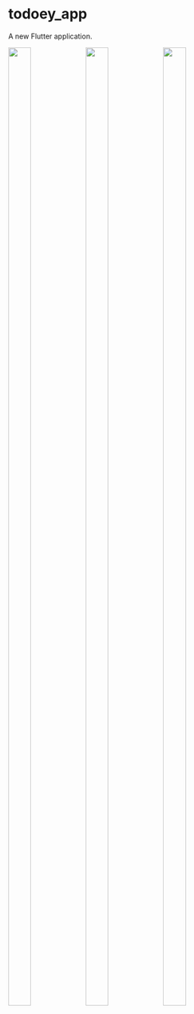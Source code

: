# todoey_app

A new Flutter application.

<img src="https://user-images.githubusercontent.com/78588723/111542578-5919d080-878b-11eb-899b-30aff09ef28c.png" width="30%" height="70%">
<img src="https://user-images.githubusercontent.com/78588723/111542693-80709d80-878b-11eb-9715-8794ed468fc4.png" width="30%" height="70%">
<img src="https://user-images.githubusercontent.com/78588723/111542772-99794e80-878b-11eb-8275-0ecfd0b2c5c3.png" width="30%" height="70%">


